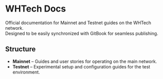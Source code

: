 # WHTech Docs

Official documentation for Mainnet and Testnet guides on the WHTech network.  
Designed to be easily synchronized with GitBook for seamless publishing.

## Structure

- **Mainnet** – Guides and user stories for operating on the main network.
- **Testnet** – Experimental setup and configuration guides for the test environment.
